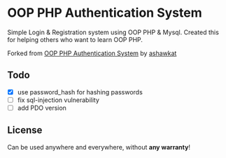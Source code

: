 # OOP PHP Authentication System

Simple Login & Registration system using OOP PHP & Mysql. Created this for helping others who want to learn OOP PHP.

Forked from [OOP PHP Authentication System](https://github.com/ashawkat/oop-php-authentication-system) by [ashawkat](https://github.com/ashawkat)


## Todo

- [x] use password_hash for hashing passwords
- [ ] fix sql-injection vulnerability
- [ ] add PDO version

## License

Can be used anywhere and everywhere, without **any warranty**!